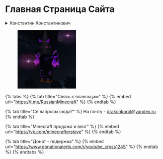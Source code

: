 # Главная Страница  Сайта

<details>

<summary>                                                   Константин Константинович</summary>

Владелец сайта и владелец крупных проектов которые предоставлены на Официальном сайте

</details>

<figure><img src=".gitbook/assets/4JIqIsGbsvA.jpg" alt="" width="188"><figcaption></figcaption></figure>

{% tabs %}
{% tab title="Свясь с влаельцам" %}
{% embed url="https://t.me/RussianMinecraft" %}
{% endtab %}

{% tab title="Се вапросы сюда?" %}
На почту - drakonkarol@yandex.ru
{% endtab %}

{% tab title="Minecraft продажа и влог" %}
{% embed url="https://vk.com/minecraftersteve" %}
{% endtab %}

{% tab title="Донат - подержка" %}
{% embed url="https://www.donationalerts.com/r/youtube_cross1245" %}
{% endtab %}
{% endtabs %}
